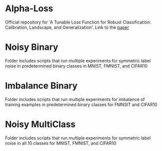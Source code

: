 # Alpha-Loss

Official repository for 'A Tunable Loss Function for Robust Classification: Calibration, Landscape, and Generalization'. 
Link to the [paper](https://arxiv.org/abs/1906.02314)

# Noisy Binary

Folder includes scripts that run multiple experiments for symmetric label noise in predetermined binary classes in MNIST, FMNIST, and CIFAR10

# Imbalance Binary

Folder includes scripts that run multiple experiments for imbalance of training examples in predetermined binary classes for FMNSIT and CIFAR10

# Noisy MultiClass

Folder includes scripts that run multiple experiments for symmetric label noise in all 10 classes for MNIST, FMNIST, and CIFAR10 


